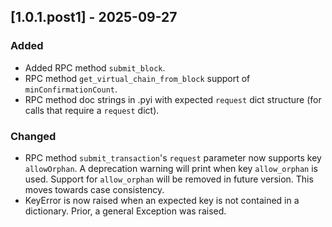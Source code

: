 ## [1.0.1.post1] - 2025-09-27
### Added
- Added RPC method `submit_block`.
- RPC method `get_virtual_chain_from_block` support of `minConfirmationCount`.
- RPC method doc strings in .pyi with expected `request` dict structure (for calls that require a `request` dict).

### Changed
- RPC method `submit_transaction`'s `request` parameter now supports key `allowOrphan`. A deprecation warning will print when key `allow_orphan` is used. Support for `allow_orphan` will be removed in future version. This moves towards case consistency.
- KeyError is now raised when an expected key is not contained in a dictionary. Prior, a general Exception was raised.
